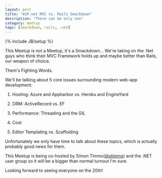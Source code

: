 ```yaml
---
layout: post
title: "ASP.net MVC vs. Rails Smackdown"
description: "There can be only one"
category: meetup
tags: [smackdown, rails, .net]
---
```

{% include JB/setup %}

This Meetup is not a Meetup, it's a Smackdown... We're taking on the .Net guys who think their MVC Framework holds up and maybe better than Rails, our weapon of choice. 

Them's Fighting Words. 

We'll be talking about 5 core issues surrounding modern web-app development:

1) Hosting: Azure and Appharbor vs. Heroku and EngineYard

2) ORM: ActiveRecord vs. EF

3) Performance: Threading and the GIL

4) Cost

5) Editor Templating vs. Scaffolding

Unfortunately we only have time to talk about these topics, which is actually probably good news for them.

This Meetup is being co-hosted by Simon Timms([@stimms](http://twitter.com/stimms)) and the .NET user group so it will be a bigger than normal turnout I'm sure.

Looking forward to seeing everyone on the 20th!